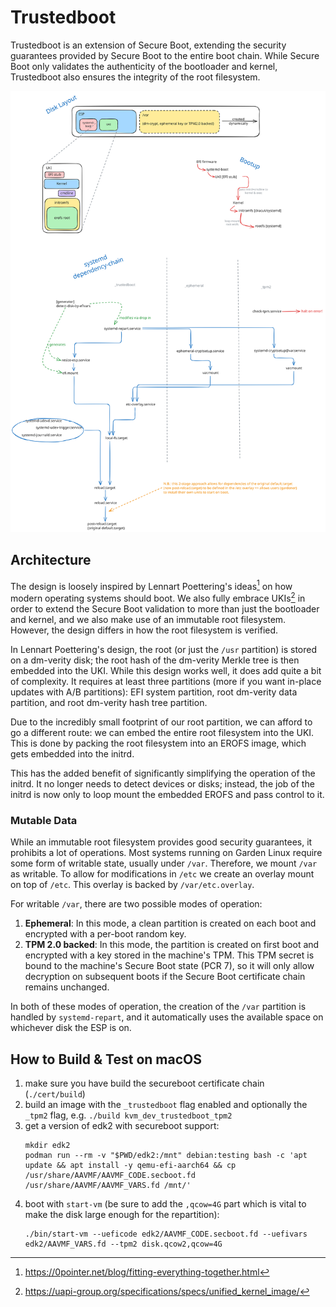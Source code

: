 # Trustedboot

Trustedboot is an extension of Secure Boot, extending the security guarantees provided by Secure Boot to the entire boot chain.
While Secure Boot only validates the authenticity of the bootloader and kernel, Trustedboot also ensures the integrity of the root filesystem.

<picture>
<source media="(prefers-color-scheme: dark)" srcset="./trustedboot_architecture_dark.svg">
<img src="./trustedboot_architecture.svg">
</picture>

## Architecture

The design is loosely inspired by Lennart Poettering's ideas[^1] on how modern operating systems should boot.
We also fully embrace UKIs[^2] in order to extend the Secure Boot validation to more than just the bootloader and kernel, and we also make use of an immutable root filesystem.
However, the design differs in how the root filesystem is verified.

In Lennart Poettering's design, the root (or just the `/usr` partition) is stored on a dm-verity disk; the root hash of the dm-verity Merkle tree is then embedded into the UKI.
While this design works well, it does add quite a bit of complexity.
It requires at least three partitions (more if you want in-place updates with A/B partitions): EFI system partition, root dm-verity data partition, and root dm-verity hash tree partition.

Due to the incredibly small footprint of our root partition, we can afford to go a different route: we can embed the entire root filesystem into the UKI.
This is done by packing the root filesystem into an EROFS image, which gets embedded into the initrd.

This has the added benefit of significantly simplifying the operation of the initrd.
It no longer needs to detect devices or disks; instead, the job of the initrd is now only to loop mount the embedded EROFS and pass control to it.

### Mutable Data

While an immutable root filesystem provides good security guarantees, it prohibits a lot of operations.
Most systems running on Garden Linux require some form of writable state, usually under `/var`.
Therefore, we mount `/var` as writable.
To allow for modifications in `/etc` we create an overlay mount on top of `/etc`.
This overlay is backed by `/var/etc.overlay`.

For writable `/var`, there are two possible modes of operation:

1. **Ephemeral**: In this mode, a clean partition is created on each boot and encrypted with a per-boot random key.
2. **TPM 2.0 backed**: In this mode, the partition is created on first boot and encrypted with a key stored in the machine's TPM.
   This TPM secret is bound to the machine's Secure Boot state (PCR 7), so it will only allow decryption on subsequent boots if the Secure Boot certificate chain remains unchanged.

In both of these modes of operation, the creation of the `/var` partition is handled by `systemd-repart`, and it automatically uses the available space on whichever disk the ESP is on.

## How to Build & Test on macOS

1. make sure you have build the secureboot certificate chain (`./cert/build`)
2. build an image with the `_trustedboot` flag enabled and optionally the `_tpm2` flag, e.g. `./build kvm_dev_trustedboot_tpm2`
3. get a version of edk2 with secureboot support:
   ```
   mkdir edk2
   podman run --rm -v "$PWD/edk2:/mnt" debian:testing bash -c 'apt update && apt install -y qemu-efi-aarch64 && cp /usr/share/AAVMF/AAVMF_CODE.secboot.fd /usr/share/AAVMF/AAVMF_VARS.fd /mnt/'
   ```
4. boot with `start-vm` (be sure to add the `,qcow=4G` part which is vital to make the disk large enough for the repartition):
   ```
   ./bin/start-vm --ueficode edk2/AAVMF_CODE.secboot.fd --uefivars edk2/AAVMF_VARS.fd --tpm2 disk.qcow2,qcow=4G
   ```



[^1]: https://0pointer.net/blog/fitting-everything-together.html
[^2]: https://uapi-group.org/specifications/specs/unified_kernel_image/
